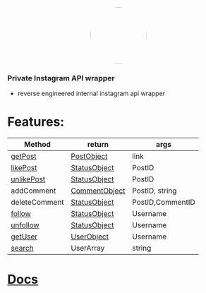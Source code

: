 <p align="center">
    <img style="border-radius: 100px" width="128" height="128" src="https://cdn.discordapp.com/avatars/417699816836169728/8ea8764772217e66ce7b7f9c3dd1561e.png?size=2048">
</p>

### Private Instagram API wrapper
- reverse engineered internal instagram api wrapper

# Features:
| Method        | return        | args             |
|---------------|---------------|------------------|
| [getPost](https://github.com/xNaCly/InstagramAPIwrapper/tree/master/docs/getPost)        | [PostObject](https://github.com/xNaCly/InstagramAPIwrapper/tree/master/docs#postobject)           | link             |
| [likePost](https://github.com/xNaCly/InstagramAPIwrapper/tree/master/docs/likePost)      | [StatusObject](https://github.com/xNaCly/InstagramAPIwrapper/tree/master/docs#statusobject)  | PostID           |
| [unlikePost](https://github.com/xNaCly/InstagramAPIwrapper/tree/master/docs/unlikePost)    | [StatusObject](https://github.com/xNaCly/InstagramAPIwrapper/tree/master/docs#statusobject)  | PostID           |
| addComment    | [CommentObject](https://github.com/xNaCly/InstagramAPIwrapper/tree/master/docs#commentobject) | PostID, string   |
| deleteComment | [StatusObject](https://github.com/xNaCly/InstagramAPIwrapper/tree/master/docs#statusobject)  | PostID,CommentID |
| [follow](https://github.com/xNaCly/InstagramAPIwrapper/tree/master/docs/follow)        | [StatusObject](https://github.com/xNaCly/InstagramAPIwrapper/tree/master/docs#statusobject)  | Username         |
| [unfollow](https://github.com/xNaCly/InstagramAPIwrapper/tree/master/docs/unfollow)      | [StatusObject](https://github.com/xNaCly/InstagramAPIwrapper/tree/master/docs#statusobject)  | Username         |
| [getUser](https://github.com/xNaCly/InstagramAPIwrapper/tree/master/docs/getUser)          | [UserObject](https://github.com/xNaCly/InstagramAPIwrapper/tree/master/docs#userobject)    | Username         |
| [search](https://github.com/xNaCly/InstagramAPIwrapper/tree/master/docs/search)        | UserArray     | string           |

# [Docs](https://github.com/xNaCly/InstagramAPIwrapper/tree/master/docs)

